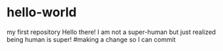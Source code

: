 # hello-world
my first repository
Hello there!  I am not a super-human but just realized being human is super!
#making a change so I can commit
